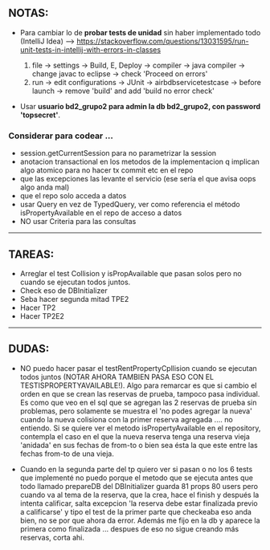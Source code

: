 ## NOTAS:

* Para cambiar lo de **probar tests de unidad** sin haber implementado todo (IntelliJ Idea)
	--> https://stackoverflow.com/questions/13031595/run-unit-tests-in-intellij-with-errors-in-classes 
	1. file -> settings -> Build, E, Deploy -> compiler -> java compiler -> change javac to eclipse -> check 'Proceed on errors'
	2. run -> edit configurations -> JUnit -> airbdbservicetestcase -> before launch -> remove 'build' and add 'build no error check'	

* Usar __usuario bd2_grupo2 para admin la db bd2_grupo2, con password 'topsecret'__.

### Considerar para codear ...
* session.getCurrentSession para no parametrizar la session
* anotacion transactional en los metodos de la implementacion q implican algo atomico para no hacer tx commit etc en el repo
* que las excepciones las levante el servicio (ese sería el que avisa oops algo anda mal)
* que el repo solo acceda a datos
* usar Query en vez de TypedQuery, ver como referencia el método isPropertyAvailable en el repo de acceso a datos
* NO usar Criteria para las consultas
---

## TAREAS:

* Arreglar el test Collision y isPropAvailable que pasan solos pero no cuando se ejecutan todos juntos.
* Check eso de DBInitializer
* Seba hacer segunda mitad TPE2
* Hacer TP2
* Hacer TP2E2
---

## DUDAS:

* NO puedo hacer pasar el testRentPropertyCpllision cuando se ejecutan todos juntos (NOTAR AHORA TAMBIEN PASA ESO CON EL TESTISPROPERTYAVAILABLE!). Algo para remarcar es que si cambio el orden en que se crean las reservas de prueba, tampoco pasa individual. Es como que veo en el sql que se agregan las 2 reservas de prueba sin problemas, pero solamente se muestra el 'no podes agregar la nueva' cuando la nueva colisiona con la primer reserva agregada .... no entiendo. Si se quiere ver el metodo isPropertyAvailable en el repository, contempla el caso en el que la nueva reserva tenga una reserva vieja 'anidada' en sus fechas de from-to o bien sea ésta la que este entre las fechas from-to de una vieja.

* Cuando en la segunda parte del tp quiero ver si pasan o no los 6 tests que implementé no puedo porque el metodo que se ejecuta antes que todo llamado prepareDB del DBInitializer guarda 81 props 80 users pero cuando va al tema de la reserva, que la crea, hace el finish y después la intenta calificar, salta excepcion 'la reserva debe estar finalizada previo a calificarse' y tipo el test de la primer parte que checkeaba eso anda bien, no se por que ahora da error. Además me fijo en la db y aparece la primera como finalizada ...  despues de eso no sigue creando más reservas, corta ahi.
 



